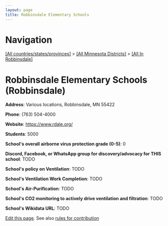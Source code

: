 ```yaml
---
layout: page
title: Robbinsdale Elementary Schools
---
```

# Navigation

[[All countries/states/provinces]](../../..) > [[All Minnesota Districts]](../..) > [[All In Robbinsdale]](..)

# Robbinsdale Elementary Schools (Robbinsdale)

**Address**: Various locations, Robbinsdale, MN 55422

**Phone**: (763) 504-4000

**Website**: <https://www.rdale.org/>

**Students**: 5000

**School's overall airborne virus protection grade (0-5)**: 0

**Discord, Facebook, or WhatsApp group for discovery/advocacy for THIS school**: TODO

**School's policy on Ventilation**: TODO

**School's Ventilation Work Completion**: TODO

**School's Air-Purification**: TODO

**School's CO2 monitoring to actively drive ventilation and filtration**: TODO

**School's Wikidata URL**: TODO


[Edit this page](https://github.com/ventilate-schools/MN/edit/main/./Robbinsdale/Robbinsdale_Elementary_Schools.md). See also [rules for contribution](../../../contribution-rules/)